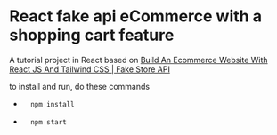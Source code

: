 # React fake api eCommerce with a shopping cart feature 

A tutorial project in React based on [Build An Ecommerce Website With React JS And Tailwind CSS | Fake Store API](https://youtu.be/lGnuiAZCjuM)

to install and run, do these commands 
- ```bash
    npm install
    ```
- ```bash
    npm start
  ```
